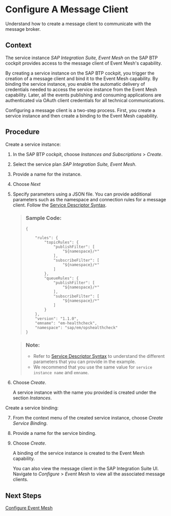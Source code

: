 <!-- loio867c517256d74cc2ad9eab3dd22eb916 -->

# Configure A Message Client

Understand how to create a message client to communicate with the message broker.



## Context

The service instance *SAP Integration Suite, Event Mesh* on the SAP BTP cockpit provides access to the message client of Event Mesh's capability.

By creating a service instance on the SAP BTP cockpit, you trigger the creation of a message client and bind it to the Event Mesh capability. By binding the service instance, you enable the automatic delivery of credentials needed to access the service instance from the Event Mesh capability. Later, all the events publishing and consuming applications are authenticated via OAuth client credentials for all technical communications.

Configuring a message client is a two-step process. First, you create a service instance and then create a binding to the Event Mesh capability.



## Procedure

Create a service instance:

1.  In the SAP BTP cockpit, choose *Instances and Subscriptions* \> *Create*.

2.  Select the service plan *SAP Integration Suite, Event Mesh*.

3.  Provide a name for the instance.

4.  Choose *Next*

5.  Specify parameters using a JSON file. You can provide additional parameters such as the namespace and connection rules for a message client. Follow the [Service Descriptor Syntax](service-descriptor-syntax-b70eaad.md).

    > ### Sample Code:  
    > ```
    > {
    >     
    >     "rules": {
    >         "topicRules": {
    >             "publishFilter": [
    >                 "${namespace}/*"
    >             ],
    >             "subscribeFilter": [
    >                 "${namespace}/*"
    >             ]
    >         },
    >         "queueRules": {
    >             "publishFilter": [
    >                 "${namespace}/*"
    >             ],
    >             "subscribeFilter": [
    >                 "${namespace}/*"
    >             ]
    >         }
    >     },
    >     "version": "1.1.0",
    >     "emname": "em-healthcheck",
    >     "namespace": "sap/em/opshealthcheck"
    > }
    > ```

    > ### Note:  
    > -   Refer to [Service Descriptor Syntax](service-descriptor-syntax-b70eaad.md) to understand the different parameters that you can provide in the example.
    > -   We recommend that you use the same value for `service instance name` and `emname`.

6.  Choose *Create*.

    A service instance with the name you provided is created under the section *Instances*.


Create a service binding:

7.  From the context menu of the created service instance, choose *Create Service Binding*.

8.  Provide a name for the service binding.

9.  Choose *Create*.

    A binding of the service instance is created to the Event Mesh capability.

    You can also view the message client in the SAP Integration Suite UI. Navigate to *Configure* \> *Event Mesh* to view all the associated message clients.




<a name="loio867c517256d74cc2ad9eab3dd22eb916__postreq_pgt_y1z_sdc"/>

## Next Steps

[Configure Event Mesh](50-Development/configure-event-mesh-77e213c.md)

